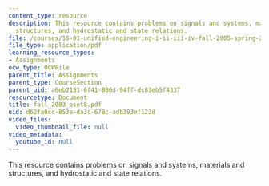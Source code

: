 ```yaml
---
content_type: resource
description: This resource contains problems on signals and systems, materials and
  structures, and hydrostatic and state relations.
file: /courses/16-01-unified-engineering-i-ii-iii-iv-fall-2005-spring-2006/d62fa0cc853eda3c678cadb393ef123d_fall_2003_pset8.pdf
file_type: application/pdf
learning_resource_types:
- Assignments
ocw_type: OCWFile
parent_title: Assignments
parent_type: CourseSection
parent_uid: a6eb2151-6f41-806d-94ff-dc83eb5f4337
resourcetype: Document
title: fall_2003_pset8.pdf
uid: d62fa0cc-853e-da3c-678c-adb393ef123d
video_files:
  video_thumbnail_file: null
video_metadata:
  youtube_id: null
---
```

This resource contains problems on signals and systems, materials and structures, and hydrostatic and state relations.

